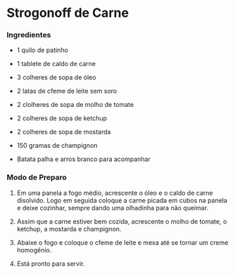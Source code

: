 # Strogonoff de Carne

### Ingredientes

- 1 quilo de patinho

- 1 tablete de caldo de carne

- 3 colheres de sopa de óleo

- 2 latas de cfeme de leite sem soro

- 2 clolheres de sopa de molho de tomate

- 2 colheres de sopa de ketchup

- 2 colheres de sopa de mostarda

- 150 gramas de champignon

- Batata palha e arros branco para acompanhar

### Modo de Preparo

1. Em uma panela a fogo médio, acrescente o óleo e o caldo de carne disolvido. Logo em seguida coloque a carne picada em cubos na panela e deixe cozinhar, sempre dando uma olhadinha para não queimar.

2. Assim que a carne estiver bem cozida, acrescente o molho de tomate, o ketchup, a mostarda e champignon.

3. Abaixe o fogo e coloque o cfeme de leite e mexa até se tornar um creme homogênio.

4. Está pronto para servir.
